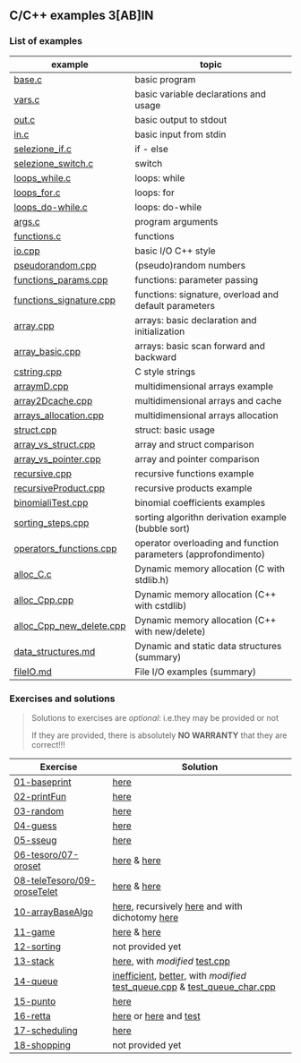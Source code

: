 ## C/C++ examples 3[AB]IN

### List of examples

| example                                                       | topic                                                          |
| ------------------------------------------------------------- | -------------------------------------------------------------- |
| [base.c](examples/base.c)                                     | basic program                                                  |
| [vars.c](examples/vars.c)                                     | basic variable declarations and usage                          |
| [out.c](examples/out.c)                                       | basic output to stdout                                         |
| [in.c](examples/in.c)                                         | basic input from stdin                                         |
| [selezione_if.c](examples/selezione_if.c)                     | if - else                                                      |
| [selezione_switch.c](examples/selezione_switch.c)             | switch                                                         |
| [loops_while.c](examples/loops_while.c)                       | loops: while                                                   |
| [loops_for.c](examples/loops_for.c)                           | loops: for                                                     |
| [loops_do-while.c](examples/loops_do-while.c)                 | loops: do-while                                                |
| [args.c](examples/args.c)                                     | program arguments                                              |
| [functions.c](examples/functions.c)                           | functions                                                      |
| [io.cpp](examples/io.cpp)                                     | basic I/O C++ style                                            |
| [pseudorandom.cpp](examples/pseudorandom.cpp)                 | (pseudo)random numbers                                         |
| [functions_params.cpp](examples/functions_params.cpp)         | functions: parameter passing                                   |
| [functions_signature.cpp](examples/functions_signature.cpp)   | functions: signature, overload and default parameters          |
| [array.cpp](examples/array.cpp)                               | arrays: basic declaration and initialization                   |
| [array_basic.cpp](examples/array_basic.cpp)                   | arrays: basic scan forward and backward                        |
| [cstring.cpp](examples/cstring.cpp)                           | C style strings                                                |
| [arraymD.cpp](examples/arraymD.cpp)                           | multidimensional arrays example                                |
| [array2Dcache.cpp](examples/array2Dcache.cpp)                 | multidimensional arrays and cache                              |
| [arrays_allocation.cpp](examples/arrays_allocation.cpp)       | multidimensional arrays allocation                             |
| [struct.cpp](examples/struct.cpp)                             | struct: basic usage                                            |
| [array_vs_struct.cpp](examples/array_vs_struct.cpp)           | array and struct comparison                                    |
| [array_vs_pointer.cpp](examples/array_vs_pointer.cpp)         | array and pointer comparison                                   |
| [recursive.cpp](examples/recursive.cpp)                       | recursive functions example                                    |
| [recursiveProduct.cpp](examples/recursiveProduct.cpp)         | recursive products example                                     |
| [binomialiTest.cpp](examples/binomialiTest.cpp)               | binomial coefficients examples                                 |
| [sorting_steps.cpp](examples/sorting_steps.cpp)               | sorting algorithn derivation example (bubble sort)             |
| [operators_functions.cpp](examples/operators_functions.cpp)   | operator overloading and function parameters (approfondimento) |
| [alloc_C.c](examples/alloc_C.c)                               | Dynamic memory allocation (C with stdlib.h)                    |
| [alloc_Cpp.cpp](examples/alloc_Cpp.cpp)                       | Dynamic memory allocation (C++ with cstdlib)                   |
| [alloc_Cpp_new_delete.cpp](examples/alloc_Cpp_new_delete.cpp) | Dynamic memory allocation (C++ with new/delete)                |
| [data_structures.md](examples/data_structures.md)             | Dynamic and static data structures (summary)                   |
| [fileIO.md](examples/fileIO.md)                               | File I/O examples (summary)                                    |

### Exercises and solutions

> Solutions to exercises are *optional*: i.e.they may be provided or not
>
> If they are provided, there is absolutely **NO WARRANTY** that they are correct!!!

| Exercise                                       | Solution                                                                                                                                                                                                                                                       |
| ---------------------------------------------- | -------------------------------------------------------------------------------------------------------------------------------------------------------------------------------------------------------------------------------------------------------------- |
| [01-baseprint](exercises/01.md)                | [here](solutions/baseprintull.c)                                                                                                                                                                                                                               |
| [02-printFun](exercises/02.md)                 | [here](solutions/baseprintfun.c)                                                                                                                                                                                                                               |
| [03-random](exercises/03.md)                   | [here](solutions/random.cpp)                                                                                                                                                                                                                                   |
| [04-guess](exercises/04.md)                    | [here](solutions/guess.cpp)                                                                                                                                                                                                                                    |
| [05-sseug](exercises/05.md)                    | [here](solutions/sseug.cpp)                                                                                                                                                                                                                                    |
| [06-tesoro/07-oroset](exercises/06.md)         | [here](solutions/tesoro.cpp) & [here](solutions/oroset.cpp)                                                                                                                                                                                                    |
| [08-teleTesoro/09-oroseTelet](exercises/08.md) | [here](solutions/teleTesoro.cpp) & [here](solutions/oroseTelet.cpp)                                                                                                                                                                                            |
| [10-arrayBaseAlgo](exercises/10.md)            | [here](solutions/arrayBaseAlgo.cpp), recursively [here](solutions/arrayBaseAlgoRecursive.cpp)  and with dichotomy [here](solutions/arrayBaseAlgoDicho.cpp)                                                                                                     |
| [11-game](exercises/11.md)                     | [here](solutions/tris.cpp) & [here](solutions/connectFour.cpp)                                                                                                                                                                                                 |
| [12-sorting](exercises/12.md)                  | not provided yet                                                                                                                                                                                                                                               |
| [13-stack](exercises/13.md)                    | [here](solutions/stack/stackFLA.cpp), with *modified* [test.cpp](solutions/stack/test.cpp)                                                                                                                                                                     |
| [14-queue](exercises/14.md)                    | [inefficient](solutions/queue/queueFLA.cpp), [better](solutions/queue/queueFLAC.cpp), with *modified* [test_queue.cpp](solutions/queue/test_queue.cpp)                                            & [test_queue_char.cpp](solutions/queue/test_queue_char.cpp) |
| [15-punto](exercises/15.md)                    | [here](solutions/punto.cpp)                                                                                                                                                                                                                                    |
| [16-retta](exercises/16.md)                    | [here](solutions/retta.cpp) or [here](solutions/retta_mq.cpp) and [test](solutions/test_retta.cpp)                                                                                                                                                             |
| [17-scheduling](exercises/17.md)               | [here](exercises/scheduling/schedulingCores.cpp)                                                                                                                                                                                                               |
| [18-shopping](exercises/18.md)                 | not provided yet                                                                                                                                                                                                                                               |

